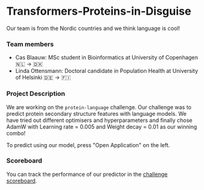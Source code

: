 # Transformers-Proteins-in-Disguise

Our team is from the Nordic countries and we think language is cool!


### Team members
- Cas Blaauw: MSc student in Bioinformatics at University of Copenhagen 🇳🇱 → 🇩🇰
- Linda Ottensmann: Doctoral candidate in Population Health at University of Helsinki 🇩🇪 → 🇫🇮

### Project Description
We are working on the `protein-language` challenge. Our challenge was to predict protein secondary structure features with language models. We have tried out different optimisers and hyperparameters and finally chose AdamW with Learning rate = 0.005 and Weight decay = 0.01 as our winning combo!

To predict using our model, press "Open Application" on the left. 

### Scoreboard
You can track the performance of our predictor in the [challenge scoreboard](https://biolib.com/biohackathon/protein-language-scoreboard/).
